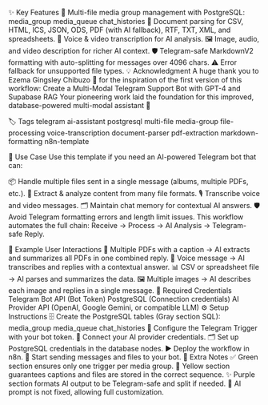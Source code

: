 ✨ Key Features
📂 Multi-file media group management with PostgreSQL:
media_group
media_queue
chat_histories
📑 Document parsing for CSV, HTML, ICS, JSON, ODS, PDF (with AI fallback), RTF, TXT, XML, and spreadsheets.
🎤 Voice & video transcription for AI analysis.
🖼️ Image, audio, and video description for richer AI context.
🛡️ Telegram-safe MarkdownV2 formatting with auto-splitting for messages over 4096 chars.
⚠️ Error fallback for unsupported file types.
💡 Acknowledgment
A huge thank you to Ezema Gingsley Chibuzo 🙌 for the inspiration of the first version of this workflow:
Create a Multi-Modal Telegram Support Bot with GPT-4 and Supabase RAG
Your pioneering work laid the foundation for this improved, database-powered multi-modal assistant 🚀

🏷 Tags
telegram ai-assistant postgresql multi-file media-group
file-processing voice-transcription document-parser pdf-extraction
markdown-formatting n8n-template

💼 Use Case
Use this template if you need an AI-powered Telegram bot that can:

📦 Handle multiple files sent in a single message (albums, multiple PDFs, etc.).
🧾 Extract & analyze content from many file formats.
🎙️ Transcribe voice and video messages.
🗂️ Maintain chat memory for contextual AI answers.
🛡️ Avoid Telegram formatting errors and length limit issues.
This workflow automates the full chain: Receive → Process → AI Analysis → Telegram-safe Reply.

💬 Example User Interactions
📄 Multiple PDFs with a caption → AI extracts and summarizes all PDFs in one combined reply.
🎤 Voice message → AI transcribes and replies with a contextual answer.
📊 CSV or spreadsheet file → AI parses and summarizes the data.
🖼️ Multiple images → AI describes each image and replies in a single message.
🔑 Required Credentials
Telegram Bot API (Bot Token)
PostgreSQL (Connection credentials)
AI Provider API (OpenAI, Google Gemini, or compatible LLM)
⚙️ Setup Instructions
🗄️ Create the PostgreSQL tables (Gray section SQL):
media_group
media_queue
chat_histories
🔌 Configure the Telegram Trigger with your bot token.
🤖 Connect your AI provider credentials.
🗂️ Set up PostgreSQL credentials in the database nodes.
▶️ Deploy the workflow in n8n.
🎯 Start sending messages and files to your bot.
📌 Extra Notes
✅ Green section ensures only one trigger per media group.
📌 Yellow section guarantees captions and files are stored in the correct sequence.
✨ Purple section formats AI output to be Telegram-safe and split if needed.
🧠 AI prompt is not fixed, allowing full customization.
